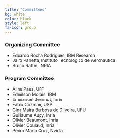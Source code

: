 ```yaml
---
title: "Committees"
bg: white
color: black
style: left
fa-icon: group
---
```


### Organizing Committee
- Eduardo Rocha Rodrigues, IBM Research
- Jairo Panetta, Instituto Tecnologico de Aeronautica
- Bruno Raffin, INRIA

### Program Committee
- Aline Paes, UFF
- Edmilson Morais, IBM
- Emmanuel Jeannot, Inria
- Fabio Cozman, USP
- Gina Maira Barbosa de Oliveira, UFU
- Guillaume Aupy, Inria
- Olivier Beaumont, Inria
- Olivier Coulaud, Inria
- Pedro Mario Cruz, Nvidia

